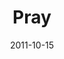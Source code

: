 ---
layout: message
category: message
series: "The Strong Challenge"
title: "Pray"
date: 2011-10-15
program-description: "Program&#58; Strong Challenge Week 2 - Pray "
program: "http://www.crossroads.net/players/media/hq/10_15-16_11STRONGProgram.pdf"
program-title: "Pray"
video-description: "When we pray, we open ourselves up to life-changing conversations with God. Prayer is meant to be more than an emergency flare to heaven in our times of need—it’s designed for us to connect with God on a real, intimate, everyday basis."
video-title: "Pray"
video: "https://s3.amazonaws.com/crossroadsvideomessages/strong02.mp4"
video-poster: "https://www.crossroads.net/uploadedfiles/strong02_still.jpg"
audio-description: "When we pray, we open ourselves up to life-changing conversations with God. Prayer is meant to be more than an emergency flare to heaven in our times of need—it’s designed for us to connect with God on a real, intimate, everyday basis."
audio: "http://www.crossroads.net/players/media/hq/strong02.mp3"
audio-title: "Pray"
audio-duration: "40:50"
---